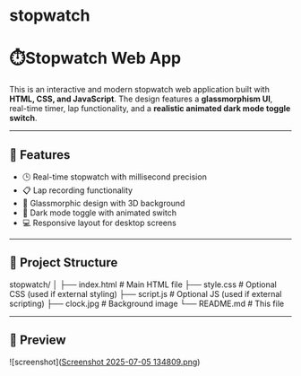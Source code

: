 # stopwatch
# ⏱️Stopwatch Web App

This is an interactive and modern stopwatch web application built with **HTML, CSS, and JavaScript**. The design features a **glassmorphism UI**, real-time timer, lap functionality, and a **realistic animated dark mode toggle switch**.

---

## 🚀 Features

- 🕒 Real-time stopwatch with millisecond precision
- 📋 Lap recording functionality
- 🎨 Glassmorphic design with 3D background
- 🌙 Dark mode toggle with animated switch
- 💻 Responsive layout for desktop screens

---

## 📁 Project Structure
stopwatch/
│
├── index.html # Main HTML file
├── style.css # Optional CSS (used if external styling)
├── script.js # Optional JS (used if external scripting)
├── clock.jpg # Background image
└── README.md # This file


---

## 📸 Preview

![screenshot]([Screenshot 2025-07-05 134809.png]())  
